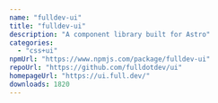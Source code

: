 ```yaml
---
name: "fulldev-ui"
title: "fulldev-ui"
description: "A component library built for Astro"
categories:
  - "css+ui"
npmUrl: "https://www.npmjs.com/package/fulldev-ui"
repoUrl: "https://github.com/fulldotdev/ui"
homepageUrl: "https://ui.full.dev/"
downloads: 1820
---
```

